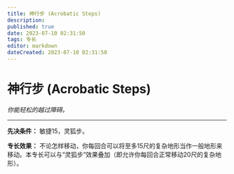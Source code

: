 ```yaml
---
title: 神行步 (Acrobatic Steps)
description: 
published: true
date: 2023-07-10 02:31:50
tags: 专长
editor: markdown
dateCreated: 2023-07-10 02:31:50
---
```


# 神行步 (Acrobatic Steps)

_你能轻松的越过障碍。_

* * *

**先决条件：** 敏捷15，灵狐步。

**专长效果：**
不论怎样移动，你每回合可以将至多15尺的复杂地形当作一般地形来移动。本专长可以与“灵狐步”效果叠加（即允许你每回合正常移动20尺的复杂地形）。

